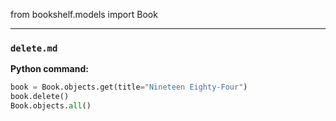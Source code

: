 from bookshelf.models import Book
***

### `delete.md`



**Python command:**
```python
book = Book.objects.get(title="Nineteen Eighty-Four")
book.delete()
Book.objects.all()